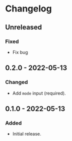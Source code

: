 # Changelog

## Unreleased

### Fixed

- Fix bug

## 0.2.0 - 2022-05-13

### Changed

- Add `mode` input (required).

## 0.1.0 - 2022-05-13

### Added

- Initial release.

